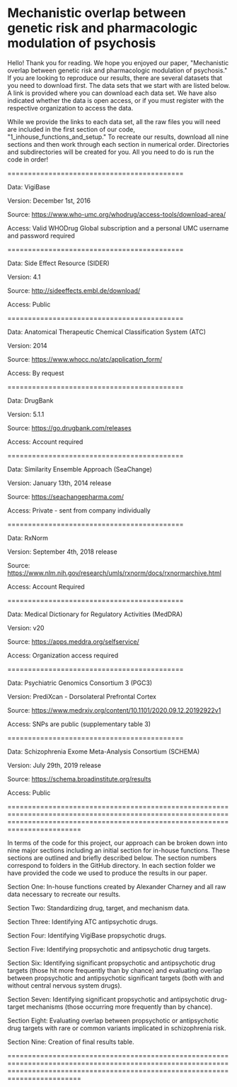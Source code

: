 # Mechanistic overlap between genetic risk and pharmacologic modulation of psychosis

Hello! Thank you for reading. We hope you enjoyed our paper, "Mechanistic overlap between genetic risk and pharmacologic modulation of psychosis." If you are looking to reproduce our results, there are several datasets that you need to download first. The data sets that we start with are listed below. A link is provided where you can download each data set. We have also indicated whether the data is open access, or if you must register with the respective organization to access the data.

While we provide the links to each data set, all the raw files you will need are included in the first section of our code, "1_inhouse_functions_and_setup." To recreate our results, download all nine sections and then work through each section in numerical order. Directories and subdirectories will be created for you. All you need to do is run the code in order!

===========================================

Data: VigiBase

Version: December 1st, 2016

Source: https://www.who-umc.org/whodrug/access-tools/download-area/

Access: Valid WHODrug Global subscription and a personal UMC username and password required

===========================================

Data: Side Effect Resource (SIDER)

Version: 4.1

Source: http://sideeffects.embl.de/download/

Access: Public

===========================================

Data: Anatomical Therapeutic Chemical Classification System (ATC)

Version: 2014

Source: https://www.whocc.no/atc/application_form/

Access: By request

===========================================

Data: DrugBank

Version: 5.1.1

Source: https://go.drugbank.com/releases

Access: Account required

===========================================

Data: Similarity Ensemble Approach (SeaChange)

Version: January 13th, 2014 release

Source: https://seachangepharma.com/

Access: Private - sent from company individually

===========================================

Data: RxNorm

Version: September 4th, 2018 release

Source: https://www.nlm.nih.gov/research/umls/rxnorm/docs/rxnormarchive.html

Access: Account Required

===========================================

Data: Medical Dictionary for Regulatory Activities (MedDRA)

Version: v20

Source: https://apps.meddra.org/selfservice/

Access: Organization access required

===========================================

Data: Psychiatric Genomics Consortium 3 (PGC3)

Version: PrediXcan - Dorsolateral Prefrontal Cortex

Source: https://www.medrxiv.org/content/10.1101/2020.09.12.20192922v1

Access: SNPs are public (supplementary table 3)

===========================================

Data: Schizophrenia Exome Meta-Analysis Consortium (SCHEMA)

Version: July 29th, 2019 release

Source: https://schema.broadinstitute.org/results

Access: Public

====================================================================================================================================================================================

In terms of the code for this project, our approach can be broken down into nine major sections including an initial section for in-house functions. These sections are outlined and briefly described below. The section numbers correspond to folders in the GitHub directory. In each section folder we have provided the code we used to produce the results in our paper.

Section One: In-house functions created by Alexander Charney and all raw data necessary to recreate our results.

Section Two: Standardizing drug, target, and mechanism data.

Section Three: Identifying ATC antipsychotic drugs.

Section Four: Identifying VigiBase propsychotic drugs.

Section Five: Identifying propsychotic and antipsychotic drug targets.

Section Six: Identifying significant propsychotic and antipsychotic drug targets (those hit more frequently than by chance) and evaluating overlap between propsychotic and antipsychotic significant targets (both with and without central nervous system drugs).

Section Seven: Identifying significant propsychotic and antipsychotic drug-target mechanisms (those occurring more frequently than by chance).

Section Eight: Evaluating overlap between propsychotic or antipsychotic drug targets with rare or common variants implicated in schizophrenia risk.

Section Nine: Creation of final results table.

====================================================================================================================================================================================

